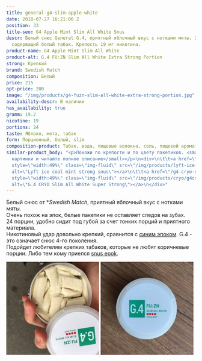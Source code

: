 ```yaml
---
title: general-g4-slim-apple-white
date: 2018-07-27 16:21:00 Z
position: 33
title-seo: G4 Apple Mint Slim All White Snus
descr: Белый снюс General G.4, приятный яблочный вкус с нотками мяты. 24 тонких пакетика
  содержащий белый табак. Крепость 19 мг никотина.
product-name: G4 Apple Mint Slim All White
product-alt: G.4 FU:ZN Slim All White Extra Strong Portion
strong: Крепкий
brand: Swedish Match
composition: Белый
price: 215
opt-price: 200
image: "/img/products/g4-fuzn-slim-all-white-extra-strong-portion.jpg"
availability-descr: В наличии
has_availability: true
gramm: 19.2
nicotine: 19
portions: 24
taste: Яблоко, мята, табак
form: Порционный, белый, slim
composition-product: Табак, вода, пищевые волокна, соль, пищевой ароматизатор
similar-product_body: "<p>Похожи по крепости и по цвету пакетиков. <small>Жмите на
  картинки и читайте полное описание</small></p>\n<div>\n\t\t<a href=\"/lyft-strong-ice-cool-mint-slim-all-white\"><img
  style=\"width:49%\" class=\"img-fluid\" src=\"/img/products/lyft-ice-cool-mint/lyft-ice-cool-mint.JPG\"
  alt=\"Lyft ice cool mint strong snus\"></a>\n\t\t<a href=\"/g4-cryo-slim-all-white-super-strong\"><img
  style=\"width:49%\" class=\"img-fluid\" src=\"/img/products/cryo/g4cryo-snus.jpg\"
  alt=\"G.4 CRYO Slim All White Super Strong\"></a>\n</div>"
---
```


Белый снюс от **Swedish Match*, приятный яблочный вкус с нотками мяты.<br>
Очень похож на эпок, белые пакетики не оставляет следов на зубах.<br>
24 порции, удобно сидит под губой за счет тонких порций и приятного материала.<br>
Никотиновый удар довольно крепкий, сравнится с [синим эпоком](/epok-strong-ice-cool-mint).
G.4 - это означает снюс 4-го поколения.<br>
Подойдет любителям крепких табаков, которые не любят коричневые порции. Либо тем кому приелся [snus epok](/epok).
<div class="mb-3">
<img class="img-fluid" style="width:49%" src="/img/products/general-g4-slim-apple-white/snus-apple.jpg" alt="G4 Apple Mint Slim All White Snus">
<img class="img-fluid" style="width:49%" src="/img/products/general-g4-slim-apple-white/g4-apple-snus.jpg" alt="Снюс G4 Apple Slim All White">
</div>